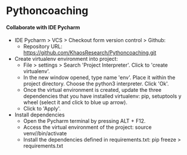 Pythoncoaching
===================

#### <i class="icon-upload"></i> Collaborate with IDE Pycharm


- IDE Pycharm > VCS > Checkout form version control > Github:
	- Repository URL:  https://github.com/KhaosResearch/Pythoncoaching.git
- Create virtualenv environment into project:
	- File > settings > Search 'Project Interpreter'. Click to 'create virtualenv'.
	- In the new window opened, type name 'env'. Place it within the project directory. Choose the python3 interpreter. Click 'Ok'.
	- Once the virtual environment is created, update the three dependencies that you have installed virtualenv: pip, setuptools y wheel (select it and click to blue up arrow).
	- Click to 'Apply'.
- Install dependencies
	- Open the Pycharm terminal by pressing ALT + F12.
	- Access the virtual environment of the project:
	   source venv//bin/activate
	- Install the dependencies defined in requirements.txt:
	   pip freeze > requirements.txt
